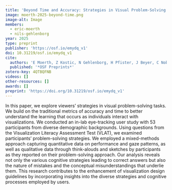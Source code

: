 ```yaml
---
title: 'Beyond Time and Accuracy: Strategies in Visual Problem-Solving'
image: moerth-2025-beyond-time.png
image-alt: Image
members:
  - eric-moerth
  - nils-gehlenborg
year: 2025
type: preprint
publisher: 'https://osf.io/emydq_v1'
doi: 10.31219/osf.io/emydq_v1
cite:
  authors: 'E Moerth, Z Kostic, N Gehlenborg, H Pfister, J Beyer, C Nobre'
  published: '*OSF Preprints*'
zotero-key: 4QTBQFNB
videos: []
other-resources: []
awards: []
preprint: 'https://doi.org/10.31219/osf.io/emydq_v1'
---
```

In this paper, we explore viewers’ strategies in visual problem-solving tasks. We build on the traditional metrics of accuracy and time to better understand the learning that occurs as individuals interact with visualizations. We conducted an in-lab eye-tracking user study with 53 participants from diverse demographic backgrounds. Using questions from the Visualization Literacy Assessment Test (VLAT), we examined participants’ problem-solving strategies. We employed a mixed-methods approach capturing quantitative data on performance and gaze patterns, as well as qualitative data through think-alouds and sketches by participants as they reported on their problem-solving approach. Our analysis reveals not only the various cognitive strategies leading to correct answers but also the nature of mistakes and the conceptual misunderstandings that underlie them. This research contributes to the enhancement of visualization design guidelines by incorporating insights into the diverse strategies and cognitive processes employed by users.
